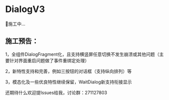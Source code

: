 # DialogV3
🚧施工中...

## 施工预告：

1，全组件DialogFragment化，且支持横竖屏任意切换不发生崩溃或其他问题（主要针对界面重启问题做了事件重绑定处理）

2，新特性支持和完善，例如三按钮的对话框（支持纵向排列）等

3，模态化及一些优良特性继续保留，WaitDialog新支持衔接显示

还期待什么欢迎提Issues给我，讨论群：271127803
